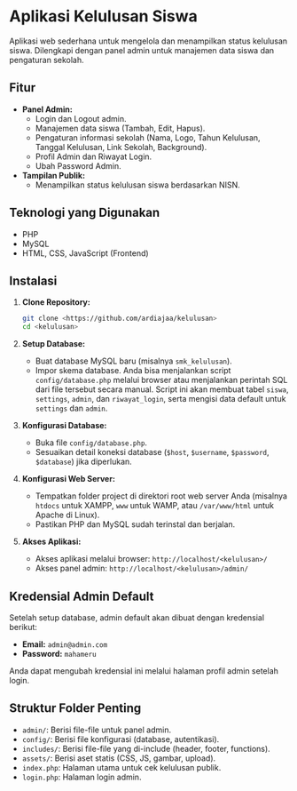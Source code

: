 # Aplikasi Kelulusan Siswa

Aplikasi web sederhana untuk mengelola dan menampilkan status kelulusan siswa. Dilengkapi dengan panel admin untuk manajemen data siswa dan pengaturan sekolah.

## Fitur

*   **Panel Admin:**
    *   Login dan Logout admin.
    *   Manajemen data siswa (Tambah, Edit, Hapus).
    *   Pengaturan informasi sekolah (Nama, Logo, Tahun Kelulusan, Tanggal Kelulusan, Link Sekolah, Background).
    *   Profil Admin dan Riwayat Login.
    *   Ubah Password Admin.
*   **Tampilan Publik:**
    *   Menampilkan status kelulusan siswa berdasarkan NISN.

## Teknologi yang Digunakan

*   PHP
*   MySQL
*   HTML, CSS, JavaScript (Frontend)

## Instalasi

1.  **Clone Repository:**
    ```bash
    git clone <https://github.com/ardiajaa/kelulusan>
    cd <kelulusan>
    ```

2.  **Setup Database:**
    *   Buat database MySQL baru (misalnya `smk_kelulusan`).
    *   Impor skema database. Anda bisa menjalankan script `config/database.php` melalui browser atau menjalankan perintah SQL dari file tersebut secara manual. Script ini akan membuat tabel `siswa`, `settings`, `admin`, dan `riwayat_login`, serta mengisi data default untuk `settings` dan `admin`.

3.  **Konfigurasi Database:**
    *   Buka file `config/database.php`.
    *   Sesuaikan detail koneksi database (`$host`, `$username`, `$password`, `$database`) jika diperlukan.

4.  **Konfigurasi Web Server:**
    *   Tempatkan folder project di direktori root web server Anda (misalnya `htdocs` untuk XAMPP, `www` untuk WAMP, atau `/var/www/html` untuk Apache di Linux).
    *   Pastikan PHP dan MySQL sudah terinstal dan berjalan.

5.  **Akses Aplikasi:**
    *   Akses aplikasi melalui browser: `http://localhost/<kelulusan>/`
    *   Akses panel admin: `http://localhost/<kelulusan>/admin/`

## Kredensial Admin Default

Setelah setup database, admin default akan dibuat dengan kredensial berikut:

*   **Email:** `admin@admin.com`
*   **Password:** `mahameru`

Anda dapat mengubah kredensial ini melalui halaman profil admin setelah login.

## Struktur Folder Penting

*   `admin/`: Berisi file-file untuk panel admin.
*   `config/`: Berisi file konfigurasi (database, autentikasi).
*   `includes/`: Berisi file-file yang di-include (header, footer, functions).
*   `assets/`: Berisi aset statis (CSS, JS, gambar, upload).
*   `index.php`: Halaman utama untuk cek kelulusan publik.
*   `login.php`: Halaman login admin.
